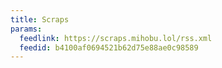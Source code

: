```yaml
---
title: Scraps
params:
  feedlink: https://scraps.mihobu.lol/rss.xml
  feedid: b4100af0694521b62d75e88ae0c98589
---
```

